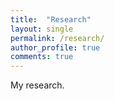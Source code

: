```yaml
---
title:  "Research"
layout: single
permalink: /research/
author_profile: true
comments: true
---
```


My research.